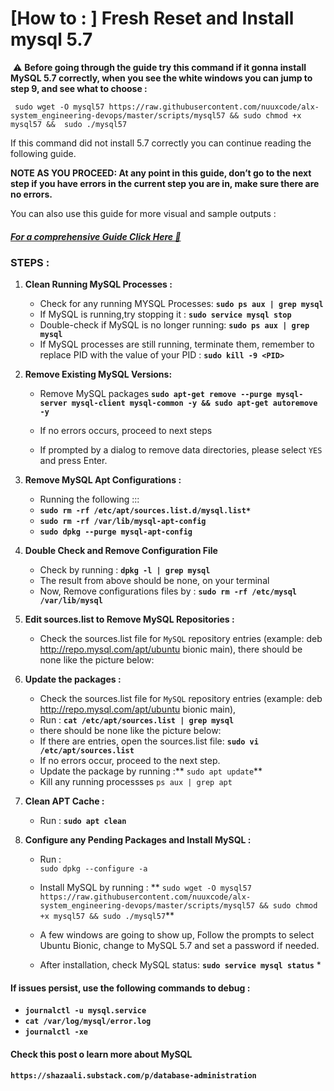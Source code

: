# \[How to : \] Fresh Reset and Install mysql 5.7

 ⚠️ **Before going through the guide try this command if it gonna install MySQL 5.7 correctly, when you see the white windows you can jump to step 9, and see what to choose :**

```
 sudo wget -O mysql57 https://raw.githubusercontent.com/nuuxcode/alx-system_engineering-devops/master/scripts/mysql57 && sudo chmod +x mysql57 &&  sudo ./mysql57
```

If this command did not install 5.7 correctly you can continue reading the following guide.

**NOTE AS YOU PROCEED: At any point in this guide, don’t go to the next step if you have errors in the current step you are in, make sure there are no errors.**

You can also use this guide for more visual and sample outputs :

##### [For a comprehensive Guide Click Here 📄](https://docs.google.com/document/d/1btVRofXP75Cj90_xq2x8AmzuMPOKq6D_Dt_SCDD6GrU/edit?pli=1&tab=t.0#heading=h.nu0sqigqw1o9 "For a comprehensive Guide Click Here 📄 ")

### STEPS :

1.  **Clean Running MySQL Processes :**
    
    -   Check for any running MYSQL Processes: **`sudo ps aux | grep mysql`**
    -   If MySQL is running,try stopping it : **`sudo service mysql stop`**
    -   Double-check if MySQL is no longer running: **`sudo ps aux | grep mysql`**
    -   If MySQL processes are still running, terminate them, remember to replace PID with the value of your PID : **`sudo kill -9 <PID>`**  
        
2.  **Remove Existing MySQL Versions:**
    
    -   Remove MySQL packages **`sudo apt-get remove --purge mysql-server mysql-client mysql-common -y && sudo apt-get autoremove -y`**  
        
    -   If no errors occurs, proceed to next steps
    -   If prompted by a dialog to remove data directories, please select `YES` and press Enter.
3.  **Remove MySQL Apt Configurations :**
    
    -   Running the following :::
    -   **`sudo rm -rf /etc/apt/sources.list.d/mysql.list*`**
    -   **`sudo rm -rf /var/lib/mysql-apt-config`**
    -   **`sudo dpkg --purge mysql-apt-config`**
4.  **Double Check and Remove Configuration File**
    
    -   Check by running : **`dpkg -l | grep mysql`**
    -   The result from above should be none, on your terminal
    -   Now, Remove configurations files by : **`sudo rm -rf /etc/mysql /var/lib/mysql`**
5.  **Edit sources.list to Remove MySQL Repositories :**
    
    -   Check the sources.list file for `MySQL` repository entries (example: deb http://repo.mysql.com/apt/ubuntu bionic main), there should be none like the picture below:
6.  **Update the packages :**
    
    -   Check the sources.list file for `MySQL` repository entries (example: deb http://repo.mysql.com/apt/ubuntu bionic main),
    -   Run : **`cat /etc/apt/sources.list | grep mysql`**
    -   there should be none like the picture below:
    -   If there are entries, open the sources.list file: **`sudo vi /etc/apt/sources.list`**
    -   If no errors occur, proceed to the next step.
    -   Update the package by running :\*\* `sudo apt update`\*\*
    -   Kill any running processses `ps aux | grep apt`
7.  **Clean APT Cache :**
    
    -   Run : **`sudo apt clean`**
8.  **Configure any Pending Packages and Install MySQL :**
    
    -   Run :  
        `sudo dpkg --configure -a`
    -   Install MySQL by running : \*\* `sudo wget -O mysql57 https://raw.githubusercontent.com/nuuxcode/alx-system_engineering-devops/master/scripts/mysql57 && sudo chmod +x mysql57 && sudo ./mysql57`\*\*
    -   A few windows are going to show up, Follow the prompts to select Ubuntu Bionic, change to MySQL 5.7 and set a password if needed.  
        
    -   After installation, check MySQL status: **`sudo service mysql status`** \*

#### If issues persist, use the following commands to debug :

-   **`journalctl -u mysql.service`**
-   **`cat /var/log/mysql/error.log`**
-   **`journalctl -xe`**

#### Check this post o learn more about MySQL

**`https://shazaali.substack.com/p/database-administration`**
